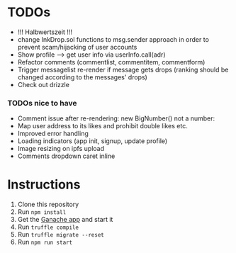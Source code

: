 # TODOs

*   !!! Halbwertszeit !!!
*   change InkDrop.sol functions to msg.sender approach in order to prevent scam/hijacking of user accounts
*   Show profile --> get user info via userInfo.call(adr)
*   Refactor comments (commentlist, commentitem, commentform)
*   Trigger messagelist re-render if message gets drops (ranking should be changed according to the messages' drops)
*   Check out drizzle

### TODOs nice to have

*   Comment issue after re-rendering: new BigNumber() not a number:
*   Map user address to its likes and prohibit double likes etc.
*   Improved error handling
*   Loading indicators (app init, signup, update profile)
*   Image resizing on ipfs upload
*   Comments dropdown caret inline

# Instructions

1.  Clone this repository
2.  Run `npm install`
3.  Get the [Ganache app](http://truffleframework.com/ganache/) and start it
4.  Run `truffle compile`
5.  Run `truffle migrate --reset`
6.  Run `npm run start`
